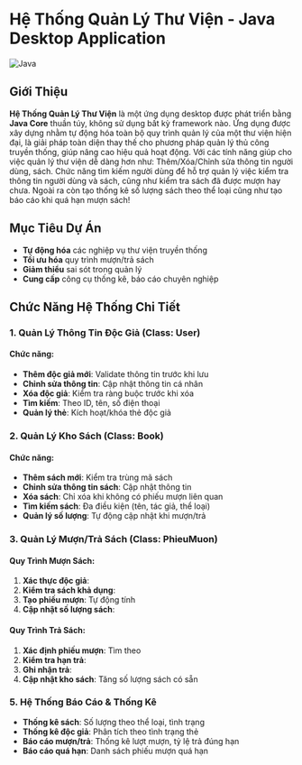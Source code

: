 # Hệ Thống Quản Lý Thư Viện - Java Desktop Application

![Java](https://img.shields.io/badge/Java-ED8B00?style=for-the-badge&logo=java&logoColor=white)

## Giới Thiệu

**Hệ Thống Quản Lý Thư Viện** là một ứng dụng desktop được phát triển bằng **Java Core** thuần túy, không sử dụng bất kỳ framework nào. Ứng dụng được xây dựng nhằm tự động hóa toàn bộ quy trình quản lý của một thư viện hiện đại, là giải pháp toàn diện thay thế cho phương pháp quản lý thủ công truyền thống, giúp nâng cao hiệu quả hoạt động. Với các tính năng giúp cho việc
quản lý thư viện dễ dàng hơn như: Thêm/Xóa/Chỉnh sửa thông tin người dùng, sách. Chức năng tìm kiếm người dùng để hỗ trợ
quản lý việc kiểm tra thông tin người dùng và sách, cũng như kiểm tra sách đã được mượn hay chưa. Ngoài ra còn tạo thống kê
số lượng sách theo thể loại cũng như tạo báo cáo khi quá hạn mượn sách!

## Mục Tiêu Dự Án

- **Tự động hóa** các nghiệp vụ thư viện truyền thống
- **Tối ưu hóa** quy trình mượn/trả sách
- **Giảm thiểu** sai sót trong quản lý
- **Cung cấp** công cụ thống kê, báo cáo chuyên nghiệp

## Chức Năng Hệ Thống Chi Tiết

### 1. Quản Lý Thông Tin Độc Giả (Class: User)

#### Chức năng:

- **Thêm độc giả mới**: Validate thông tin trước khi lưu
- **Chỉnh sửa thông tin**: Cập nhật thông tin cá nhân
- **Xóa độc giả**: Kiểm tra ràng buộc trước khi xóa
- **Tìm kiếm**: Theo ID, tên, số điện thoại
- **Quản lý thẻ**: Kích hoạt/khóa thẻ độc giả

### 2. Quản Lý Kho Sách (Class: Book)

#### Chức năng:

- **Thêm sách mới**: Kiểm tra trùng mã sách
- **Chỉnh sửa thông tin sách**: Cập nhật thông tin
- **Xóa sách**: Chỉ xóa khi không có phiếu mượn liên quan
- **Tìm kiếm sách**: Đa điều kiện (tên, tác giả, thể loại)
- **Quản lý số lượng**: Tự động cập nhật khi mượn/trả

### 3. Quản Lý Mượn/Trả Sách (Class: PhieuMuon)

#### Quy Trình Mượn Sách:

1. **Xác thực độc giả**:
2. **Kiểm tra sách khả dụng**:
3. **Tạo phiếu mượn**: Tự động tính
4. **Cập nhật số lượng sách**:

#### Quy Trình Trả Sách:

1. **Xác định phiếu mượn**: Tìm theo
2. **Kiểm tra hạn trả**:
3. **Ghi nhận trả**:
4. **Cập nhật kho sách**: Tăng số lượng sách có sẵn

### 5. Hệ Thống Báo Cáo & Thống Kê

- **Thống kê sách**: Số lượng theo thể loại, tình trạng
- **Thống kê độc giả**: Phân tích theo tình trạng thẻ
- **Báo cáo mượn/trả**: Thống kê lượt mượn, tỷ lệ trả đúng hạn
- **Báo cáo quá hạn**: Danh sách phiếu mượn quá hạn
